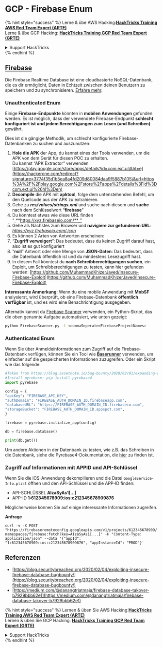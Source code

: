 # GCP - Firebase Enum

{% hint style="success" %}
Lerne & übe AWS Hacking:<img src="../../../.gitbook/assets/image (1) (1) (1) (1).png" alt="" data-size="line">[**HackTricks Training AWS Red Team Expert (ARTE)**](https://training.hacktricks.xyz/courses/arte)<img src="../../../.gitbook/assets/image (1) (1) (1) (1).png" alt="" data-size="line">\
Lerne & übe GCP Hacking: <img src="../../../.gitbook/assets/image (2) (1).png" alt="" data-size="line">[**HackTricks Training GCP Red Team Expert (GRTE)**<img src="../../../.gitbook/assets/image (2) (1).png" alt="" data-size="line">](https://training.hacktricks.xyz/courses/grte)

<details>

<summary>Support HackTricks</summary>

* Überprüfe die [**Abonnementpläne**](https://github.com/sponsors/carlospolop)!
* **Tritt der** 💬 [**Discord-Gruppe**](https://discord.gg/hRep4RUj7f) oder der [**Telegram-Gruppe**](https://t.me/peass) bei oder **folge** uns auf **Twitter** 🐦 [**@hacktricks\_live**](https://twitter.com/hacktricks_live)**.**
* **Teile Hacking-Tricks, indem du PRs zu den** [**HackTricks**](https://github.com/carlospolop/hacktricks) und [**HackTricks Cloud**](https://github.com/carlospolop/hacktricks-cloud) GitHub-Repos einreichst.

</details>
{% endhint %}

## [Firebase](https://cloud.google.com/sdk/gcloud/reference/firebase/)

Die Firebase Realtime Database ist eine cloudbasierte NoSQL-Datenbank, die es dir ermöglicht, Daten in Echtzeit zwischen deinen Benutzern zu speichern und zu synchronisieren. [Erfahre mehr](https://firebase.google.com/products/realtime-database/).

### Unauthenticated Enum

Einige **Firebase-Endpunkte** könnten in **mobilen Anwendungen** gefunden werden. Es ist möglich, dass der verwendete Firebase-Endpunkt **schlecht konfiguriert ist und jedem Berechtigungen zum Lesen (und Schreiben)** gewährt.

Dies ist die gängige Methodik, um schlecht konfigurierte Firebase-Datenbanken zu suchen und auszunutzen:

1. **Hole die APK** der App, du kannst eines der Tools verwenden, um die APK von dem Gerät für diesen POC zu erhalten.\
Du kannst “APK Extractor” verwenden [https://play.google.com/store/apps/details?id=com.ext.ui\&hl=e](https://hackerone.com/redirect?signature=3774f35d1b5ea8a4fd209d80084daa9f5887b105\&url=https%3A%2F%2Fplay.google.com%2Fstore%2Fapps%2Fdetails%3Fid%3Dcom.ext.ui%26hl%3Den)
2. **Decompile** die APK mit **apktool**, folge dem untenstehenden Befehl, um den Quellcode aus der APK zu extrahieren.
3. Gehe zu _**res/values/strings.xml**_ und suche nach diesem und **suche** nach dem Schlüsselwort “**firebase**”
4. Du könntest etwas wie diese URL finden “_**https://xyz.firebaseio.com/**_”
5. Gehe als Nächstes zum Browser und **navigiere zur gefundenen URL**: _https://xyz.firebaseio.com/.json_
6. Es können 2 Arten von Antworten erscheinen:
1. “**Zugriff verweigert**”: Das bedeutet, dass du keinen Zugriff darauf hast, also ist es gut konfiguriert
2. “**null**” Antwort oder eine Menge von **JSON-Daten**: Das bedeutet, dass die Datenbank öffentlich ist und du mindestens Lesezugriff hast.
1. In diesem Fall könntest du **nach Schreibberechtigungen suchen**, ein Exploit, um Schreibberechtigungen zu testen, kann hier gefunden werden: [https://github.com/MuhammadKhizerJaved/Insecure-Firebase-Exploit](https://github.com/MuhammadKhizerJaved/Insecure-Firebase-Exploit)

**Interessante Anmerkung**: Wenn du eine mobile Anwendung mit **MobSF** analysierst, wird überprüft, ob eine Firebase-Datenbank **öffentlich verfügbar** ist, und es wird eine Benachrichtigung ausgegeben.

Alternativ kannst du [Firebase Scanner](https://github.com/shivsahni/FireBaseScanner) verwenden, ein Python-Skript, das die oben genannte Aufgabe automatisiert, wie unten gezeigt:
```bash
python FirebaseScanner.py -f <commaSeperatedFirebaseProjectNames>
```
### Authenticated Enum

Wenn Sie über Anmeldeinformationen zum Zugriff auf die Firebase-Datenbank verfügen, können Sie ein Tool wie [**Baserunner**](https://github.com/iosiro/baserunner) verwenden, um einfacher auf die gespeicherten Informationen zuzugreifen. Oder ein Skript wie das folgende:
```python
#Taken from https://blog.assetnote.io/bug-bounty/2020/02/01/expanding-attack-surface-react-native/
#Install pyrebase: pip install pyrebase4
import pyrebase

config = {
"apiKey": "FIREBASE_API_KEY",
"authDomain": "FIREBASE_AUTH_DOMAIN_ID.firebaseapp.com",
"databaseURL": "https://FIREBASE_AUTH_DOMAIN_ID.firebaseio.com",
"storageBucket": "FIREBASE_AUTH_DOMAIN_ID.appspot.com",
}

firebase = pyrebase.initialize_app(config)

db = firebase.database()

print(db.get())
```
Um andere Aktionen in der Datenbank zu testen, wie z.B. das Schreiben in die Datenbank, siehe die Pyrebase4-Dokumentation, die [hier](https://github.com/nhorvath/Pyrebase4) zu finden ist.

### Zugriff auf Informationen mit APPID und API-Schlüssel <a href="#access-info-with-appid-and-api-key" id="access-info-with-appid-and-api-key"></a>

Wenn Sie die iOS-Anwendung dekompilieren und die Datei `GoogleService-Info.plist` öffnen und den API-Schlüssel und die APP-ID finden:

* API-SCHLÜSSEL **AIzaSyAs1\[...]**
* APP-ID **1:612345678909:ios:c212345678909876**

Möglicherweise können Sie auf einige interessante Informationen zugreifen.

**Anfrage**

`curl -v -X POST "https://firebaseremoteconfig.googleapis.com/v1/projects/612345678909/namespaces/firebase:fetch?key=AIzaSyAs1[...]" -H "Content-Type: application/json" --data '{"appId": "1:612345678909:ios:c212345678909876", "appInstanceId": "PROD"}'`

## Referenzen <a href="#references" id="references"></a>

* ​[https://blog.securitybreached.org/2020/02/04/exploiting-insecure-firebase-database-bugbounty/](https://blog.securitybreached.org/2020/02/04/exploiting-insecure-firebase-database-bugbounty/)​
* ​[https://medium.com/@danangtriatmaja/firebase-database-takover-b7929bbb62e1](https://medium.com/@danangtriatmaja/firebase-database-takover-b7929bbb62e1)​

{% hint style="success" %}
Lernen & üben Sie AWS Hacking:<img src="../../../.gitbook/assets/image (1) (1) (1) (1).png" alt="" data-size="line">[**HackTricks Training AWS Red Team Expert (ARTE)**](https://training.hacktricks.xyz/courses/arte)<img src="../../../.gitbook/assets/image (1) (1) (1) (1).png" alt="" data-size="line">\
Lernen & üben Sie GCP Hacking: <img src="../../../.gitbook/assets/image (2) (1).png" alt="" data-size="line">[**HackTricks Training GCP Red Team Expert (GRTE)**<img src="../../../.gitbook/assets/image (2) (1).png" alt="" data-size="line">](https://training.hacktricks.xyz/courses/grte)

<details>

<summary>Support HackTricks</summary>

* Überprüfen Sie die [**Abonnementpläne**](https://github.com/sponsors/carlospolop)!
* **Treten Sie der** 💬 [**Discord-Gruppe**](https://discord.gg/hRep4RUj7f) oder der [**Telegram-Gruppe**](https://t.me/peass) bei oder **folgen** Sie uns auf **Twitter** 🐦 [**@hacktricks\_live**](https://twitter.com/hacktricks_live)**.**
* **Teilen Sie Hacking-Tricks, indem Sie PRs an die** [**HackTricks**](https://github.com/carlospolop/hacktricks) und [**HackTricks Cloud**](https://github.com/carlospolop/hacktricks-cloud) GitHub-Repos senden.

</details>
{% endhint %}
